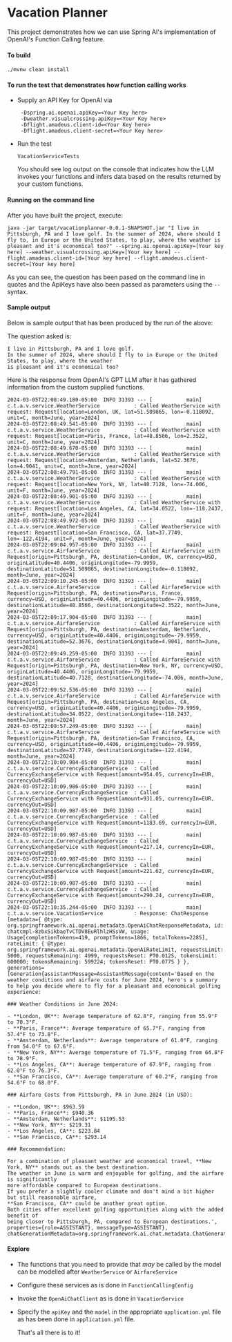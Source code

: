 Vacation Planner
===

This project demonstrates how we can use
Spring AI's implementation of OpenAI's Function
Calling feature.

#### To build

```agsl
./mvnw clean install
```


#### To run the test that demonstrates how function calling works

- Supply an API Key for OpenAI via
   ```
    -Dspring.ai.openai.apiKey=<Your Key here>
    -Dweather.visualcrossing.apiKey=<Your Key here>
    -Dflight.amadeus.client-id=<Your Key here>
    -Dflight.amadeus.client-secret=<Your Key here>
    ```
- Run the test
  ```agsl
  VacationServiceTests
  ```
  You should see log output on the console that indicates how the LLM invokes your functions and infers data based on the results 
  returned by your custom functions.


#### Running on the command line

After you have built the project, execute:

```
java -jar target/vacationplanner-0.0.1-SNAPSHOT.jar "I live in Pittsburgh, PA and I love golf. In the summer of 2024, where should I fly to, in Europe or the United States, to play, where the weather is pleasant and it's economical too?" --spring.ai.openai.apiKey=[Your key here] --weather.visualcrossing.apiKey=[Your key here] --flight.amadeus.client-id=[Your key here] --flight.amadeus.client-secret=[Your key here]
```

As you can see, the question has been pased on the command line in quotes and the ApiKeys have also been passed as parameters using the `--` syntax.


#### Sample output
Below is sample output that has been produced by the run of the above:

The question asked is:

```agsl
I live in Pittsburgh, PA and I love golf.
In the summer of 2024, where should I fly to in Europe or the United States, to play, where the weather
is pleasant and it's economical too?
```
Here is the response from OpenAI's GPT LLM after it has gathered information from the custom supplied functions.
```agsl
2024-03-05T22:08:49.180-05:00  INFO 31393 --- [           main] c.t.a.v.service.WeatherService           : Called WeatherService with request: Request[location=London, UK, lat=51.509865, lon=-0.118092, unit=C, month=June, year=2024]
2024-03-05T22:08:49.541-05:00  INFO 31393 --- [           main] c.t.a.v.service.WeatherService           : Called WeatherService with request: Request[location=Paris, France, lat=48.8566, lon=2.3522, unit=C, month=June, year=2024]
2024-03-05T22:08:49.670-05:00  INFO 31393 --- [           main] c.t.a.v.service.WeatherService           : Called WeatherService with request: Request[location=Amsterdam, Netherlands, lat=52.3676, lon=4.9041, unit=C, month=June, year=2024]
2024-03-05T22:08:49.791-05:00  INFO 31393 --- [           main] c.t.a.v.service.WeatherService           : Called WeatherService with request: Request[location=New York, NY, lat=40.7128, lon=-74.006, unit=F, month=June, year=2024]
2024-03-05T22:08:49.901-05:00  INFO 31393 --- [           main] c.t.a.v.service.WeatherService           : Called WeatherService with request: Request[location=Los Angeles, CA, lat=34.0522, lon=-118.2437, unit=F, month=June, year=2024]
2024-03-05T22:08:49.972-05:00  INFO 31393 --- [           main] c.t.a.v.service.WeatherService           : Called WeatherService with request: Request[location=San Francisco, CA, lat=37.7749, lon=-122.4194, unit=F, month=June, year=2024]
2024-03-05T22:09:04.957-05:00  INFO 31393 --- [           main] c.t.a.v.service.AirfareService           : Called AirfareService with Request[origin=Pittsburgh, PA, destination=London, UK, currency=USD, originLatitude=40.4406, originLongitude=-79.9959, destinationLatitude=51.509865, destinationLongitude=-0.118092, month=June, year=2024]
2024-03-05T22:09:10.245-05:00  INFO 31393 --- [           main] c.t.a.v.service.AirfareService           : Called AirfareService with Request[origin=Pittsburgh, PA, destination=Paris, France, currency=USD, originLatitude=40.4406, originLongitude=-79.9959, destinationLatitude=48.8566, destinationLongitude=2.3522, month=June, year=2024]
2024-03-05T22:09:17.904-05:00  INFO 31393 --- [           main] c.t.a.v.service.AirfareService           : Called AirfareService with Request[origin=Pittsburgh, PA, destination=Amsterdam, Netherlands, currency=USD, originLatitude=40.4406, originLongitude=-79.9959, destinationLatitude=52.3676, destinationLongitude=4.9041, month=June, year=2024]
2024-03-05T22:09:49.259-05:00  INFO 31393 --- [           main] c.t.a.v.service.AirfareService           : Called AirfareService with Request[origin=Pittsburgh, PA, destination=New York, NY, currency=USD, originLatitude=40.4406, originLongitude=-79.9959, destinationLatitude=40.7128, destinationLongitude=-74.006, month=June, year=2024]
2024-03-05T22:09:52.536-05:00  INFO 31393 --- [           main] c.t.a.v.service.AirfareService           : Called AirfareService with Request[origin=Pittsburgh, PA, destination=Los Angeles, CA, currency=USD, originLatitude=40.4406, originLongitude=-79.9959, destinationLatitude=34.0522, destinationLongitude=-118.2437, month=June, year=2024]
2024-03-05T22:09:57.249-05:00  INFO 31393 --- [           main] c.t.a.v.service.AirfareService           : Called AirfareService with Request[origin=Pittsburgh, PA, destination=San Francisco, CA, currency=USD, originLatitude=40.4406, originLongitude=-79.9959, destinationLatitude=37.7749, destinationLongitude=-122.4194, month=June, year=2024]
2024-03-05T22:10:09.984-05:00  INFO 31393 --- [           main] c.t.a.v.service.CurrencyExchangeService  : Called CurrencyExchangeService with Request[amount=954.05, currencyIn=EUR, currencyOut=USD]
2024-03-05T22:10:09.986-05:00  INFO 31393 --- [           main] c.t.a.v.service.CurrencyExchangeService  : Called CurrencyExchangeService with Request[amount=931.05, currencyIn=EUR, currencyOut=USD]
2024-03-05T22:10:09.987-05:00  INFO 31393 --- [           main] c.t.a.v.service.CurrencyExchangeService  : Called CurrencyExchangeService with Request[amount=1183.69, currencyIn=EUR, currencyOut=USD]
2024-03-05T22:10:09.987-05:00  INFO 31393 --- [           main] c.t.a.v.service.CurrencyExchangeService  : Called CurrencyExchangeService with Request[amount=217.14, currencyIn=EUR, currencyOut=USD]
2024-03-05T22:10:09.987-05:00  INFO 31393 --- [           main] c.t.a.v.service.CurrencyExchangeService  : Called CurrencyExchangeService with Request[amount=221.62, currencyIn=EUR, currencyOut=USD]
2024-03-05T22:10:09.987-05:00  INFO 31393 --- [           main] c.t.a.v.service.CurrencyExchangeService  : Called CurrencyExchangeService with Request[amount=290.24, currencyIn=EUR, currencyOut=USD]
2024-03-05T22:10:35.244-05:00  INFO 31393 --- [           main] c.t.a.v.service.VacationService          : Response: ChatResponse [metadata={ @type: org.springframework.ai.openai.metadata.OpenAiChatResponseMetadata, id: chatcmpl-8zbxSikbaeTvCTDV8EuRlhlzHSsVW, usage: Usage[completionTokens=419, promptTokens=1866, totalTokens=2285], rateLimit: { @type: org.springframework.ai.openai.metadata.OpenAiRateLimit, requestsLimit: 5000, requestsRemaining: 4999, requestsReset: PT0.012S, tokensLimit: 600000; tokensRemaining: 599224; tokensReset: PT0.077S } }, generations=[Generation{assistantMessage=AssistantMessage{content='Based on the weather conditions and airfare costs for June 2024, here's a summary to help you decide where to fly for a pleasant and economical golfing experience:

### Weather Conditions in June 2024:

- **London, UK**: Average temperature of 62.8°F, ranging from 55.9°F to 70.3°F.
- **Paris, France**: Average temperature of 65.7°F, ranging from 57.4°F to 73.8°F.
- **Amsterdam, Netherlands**: Average temperature of 61.0°F, ranging from 54.0°F to 67.6°F.
- **New York, NY**: Average temperature of 71.5°F, ranging from 64.8°F to 78.9°F.
- **Los Angeles, CA**: Average temperature of 67.9°F, ranging from 62.0°F to 76.3°F.
- **San Francisco, CA**: Average temperature of 60.2°F, ranging from 54.6°F to 68.0°F.

### Airfare Costs from Pittsburgh, PA in June 2024 (in USD):

- **London, UK**: $963.59
- **Paris, France**: $940.36
- **Amsterdam, Netherlands**: $1195.53
- **New York, NY**: $219.31
- **Los Angeles, CA**: $223.84
- **San Francisco, CA**: $293.14

### Recommendation:

For a combination of pleasant weather and economical travel, **New York, NY** stands out as the best destination. 
The weather in June is warm and enjoyable for golfing, and the airfare is significantly 
more affordable compared to European destinations. 
If you prefer a slightly cooler climate and don't mind a bit higher but still reasonable airfare, 
**San Francisco, CA** could be another great option. 
Both cities offer excellent golfing opportunities along with the added benefit of 
being closer to Pittsburgh, PA, compared to European destinations.', 
properties={role=ASSISTANT}, messageType=ASSISTANT}, chatGenerationMetadata=org.springframework.ai.chat.metadata.ChatGenerationMetadata$1@687fd6e}]]

```
#### Explore
- The functions that you need to provide that _may_ be called by 
  the model can be modelled after <code>WeatherService</code> or <code>AirfareService</code>
- Configure these services as is done in <code>FunctionCallingConfig</code>
- Invoke the <code>OpenAiChatClient</code> as is done in <code>VacationService</code>
- Specify the <code>apiKey</code> and the <code>model</code> in the appropriate <code>application.yml</code> file as 
  has been done in <code>application.yml</code> file.

  That's all there is to it!
